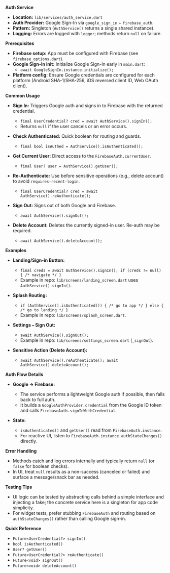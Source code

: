 **Auth Service**

- **Location:** `lib/services/auth_service.dart`
- **Auth Provider:** Google Sign-In via `google_sign_in` + `firebase_auth`.
- **Pattern:** Singleton (`AuthService()` returns a single shared instance).
- **Logging:** Errors are logged with `logger`; methods return `null` on failure.

**Prerequisites**

- **Firebase setup:** App must be configured with Firebase (see `firebase_options.dart`).
- **Google Sign-In init:** Initialize Google Sign-In early in `main.dart`:
  - `await GoogleSignIn.instance.initialize();`
- **Platform config:** Ensure Google credentials are configured for each platform (Android SHA-1/SHA-256, iOS reversed client ID, Web OAuth client).

**Common Usage**

- **Sign In:** Triggers Google auth and signs in to Firebase with the returned credential.
  - `final UserCredential? cred = await AuthService().signIn();`
  - Returns `null` if the user cancels or an error occurs.

- **Check Authenticated:** Quick boolean for routing and guards.
  - `final bool isAuthed = AuthService().isAuthenticated();`

- **Get Current User:** Direct access to the `FirebaseAuth.currentUser`.
  - `final User? user = AuthService().getUser();`

- **Re‑Authenticate:** Use before sensitive operations (e.g., delete account) to avoid `requires-recent-login`.
  - `final UserCredential? cred = await AuthService().reAuthenticate();`

- **Sign Out:** Signs out of both Google and Firebase.
  - `await AuthService().signOut();`

- **Delete Account:** Deletes the currently signed-in user. Re-auth may be required.
  - `await AuthService().deleteAccount();`

**Examples**

- **Landing/Sign-in Button:**
  - `final creds = await AuthService().signIn(); if (creds != null) { /* navigate */ }`
  - Example in repo: `lib/screens/landing_screen.dart` uses `AuthService().signIn()`.

- **Splash Routing:**
  - `if (AuthService().isAuthenticated()) { /* go to app */ } else { /* go to landing */ }`
  - Example in repo: `lib/screens/splash_screen.dart`.

- **Settings – Sign Out:**
  - `await AuthService().signOut();`
  - Example in repo: `lib/screens/settings_screen.dart` (`_signOut`).

- **Sensitive Action (Delete Account):**
  - `await AuthService().reAuthenticate(); await AuthService().deleteAccount();`

**Auth Flow Details**

- **Google → Firebase:**
  - The service performs a lightweight Google auth if possible, then falls back to full auth.
  - It builds a `GoogleAuthProvider.credential` from the Google ID token and calls `FirebaseAuth.signInWithCredential`.

- **State:**
  - `isAuthenticated()` and `getUser()` read from `FirebaseAuth.instance`.
  - For reactive UI, listen to `FirebaseAuth.instance.authStateChanges()` directly.

**Error Handling**

- Methods catch and log errors internally and typically return `null` (or `false` for boolean checks).
- In UI, treat `null` results as a non-success (canceled or failed) and surface a message/snack bar as needed.

**Testing Tips**

- UI logic can be tested by abstracting calls behind a simple interface and injecting a fake; the concrete service here is a singleton for app code simplicity.
- For widget tests, prefer stubbing `FirebaseAuth` and routing based on `authStateChanges()` rather than calling Google sign-in.

**Quick Reference**

- `Future<UserCredential?> signIn()`
- `bool isAuthenticated()`
- `User? getUser()`
- `Future<UserCredential?> reAuthenticate()`
- `Future<void> signOut()`
- `Future<void> deleteAccount()`

